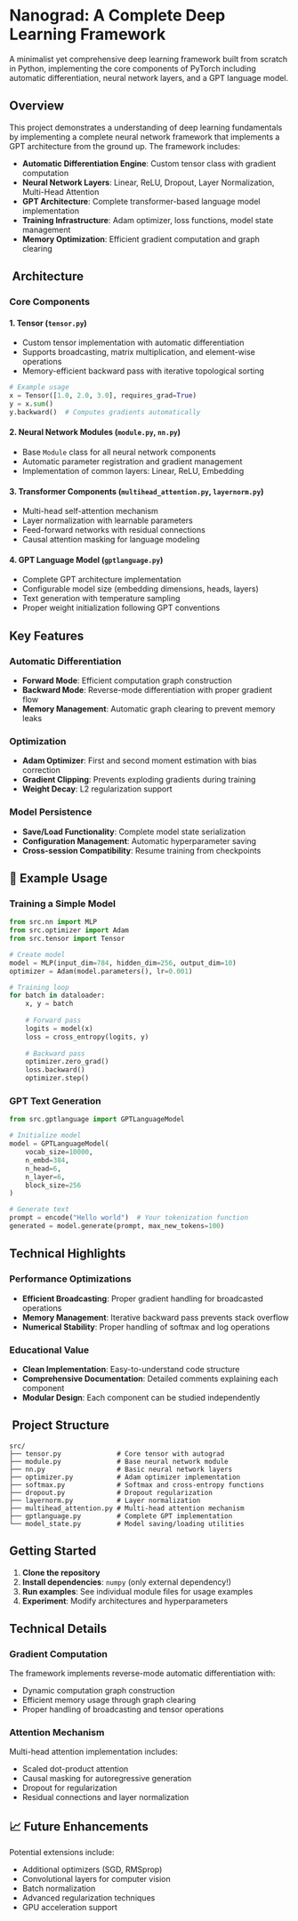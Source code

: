 # Nanograd: A Complete Deep Learning Framework

A minimalist yet comprehensive deep learning framework built from scratch in Python, implementing the core components of PyTorch including automatic differentiation, neural network layers, and a GPT language model.

##  Overview

This project demonstrates a understanding of deep learning fundamentals by implementing a complete neural network framework that implements a GPT architecture from the ground up. The framework includes:

- **Automatic Differentiation Engine**: Custom tensor class with gradient computation
- **Neural Network Layers**: Linear, ReLU, Dropout, Layer Normalization, Multi-Head Attention
- **GPT Architecture**: Complete transformer-based language model implementation
- **Training Infrastructure**: Adam optimizer, loss functions, model state management
- **Memory Optimization**: Efficient gradient computation and graph clearing

## ️ Architecture

### Core Components

#### 1. Tensor (`tensor.py`)
- Custom tensor implementation with automatic differentiation
- Supports broadcasting, matrix multiplication, and element-wise operations
- Memory-efficient backward pass with iterative topological sorting

```python
# Example usage
x = Tensor([1.0, 2.0, 3.0], requires_grad=True)
y = x.sum()
y.backward()  # Computes gradients automatically
```

#### 2. Neural Network Modules (`module.py`, `nn.py`)
- Base `Module` class for all neural network components
- Automatic parameter registration and gradient management
- Implementation of common layers: Linear, ReLU, Embedding

#### 3. Transformer Components (`multihead_attention.py`, `layernorm.py`)
- Multi-head self-attention mechanism
- Layer normalization with learnable parameters
- Feed-forward networks with residual connections
- Causal attention masking for language modeling

#### 4. GPT Language Model (`gptlanguage.py`)
- Complete GPT architecture implementation
- Configurable model size (embedding dimensions, heads, layers)
- Text generation with temperature sampling
- Proper weight initialization following GPT conventions

##  Key Features

### Automatic Differentiation
- **Forward Mode**: Efficient computation graph construction
- **Backward Mode**: Reverse-mode differentiation with proper gradient flow
- **Memory Management**: Automatic graph clearing to prevent memory leaks

### Optimization
- **Adam Optimizer**: First and second moment estimation with bias correction
- **Gradient Clipping**: Prevents exploding gradients during training
- **Weight Decay**: L2 regularization support

### Model Persistence
- **Save/Load Functionality**: Complete model state serialization
- **Configuration Management**: Automatic hyperparameter saving
- **Cross-session Compatibility**: Resume training from checkpoints

## 🧪 Example Usage

### Training a Simple Model
```python
from src.nn import MLP
from src.optimizer import Adam
from src.tensor import Tensor

# Create model
model = MLP(input_dim=784, hidden_dim=256, output_dim=10)
optimizer = Adam(model.parameters(), lr=0.001)

# Training loop
for batch in dataloader:
    x, y = batch
    
    # Forward pass
    logits = model(x)
    loss = cross_entropy(logits, y)
    
    # Backward pass
    optimizer.zero_grad()
    loss.backward()
    optimizer.step()
```

### GPT Text Generation
```python
from src.gptlanguage import GPTLanguageModel

# Initialize model
model = GPTLanguageModel(
    vocab_size=10000,
    n_embd=384,
    n_head=6,
    n_layer=6,
    block_size=256
)

# Generate text
prompt = encode("Hello world")  # Your tokenization function
generated = model.generate(prompt, max_new_tokens=100)
```

##  Technical Highlights

### Performance Optimizations
- **Efficient Broadcasting**: Proper gradient handling for broadcasted operations
- **Memory Management**: Iterative backward pass prevents stack overflow
- **Numerical Stability**: Proper handling of softmax and log operations

### Educational Value
- **Clean Implementation**: Easy-to-understand code structure
- **Comprehensive Documentation**: Detailed comments explaining each component
- **Modular Design**: Each component can be studied independently

## ️ Project Structure

```
src/
├── tensor.py              # Core tensor with autograd
├── module.py              # Base neural network module
├── nn.py                  # Basic neural network layers
├── optimizer.py           # Adam optimizer implementation
├── softmax.py             # Softmax and cross-entropy functions
├── dropout.py             # Dropout regularization
├── layernorm.py           # Layer normalization
├── multihead_attention.py # Multi-head attention mechanism
├── gptlanguage.py         # Complete GPT implementation
└── model_state.py         # Model saving/loading utilities
```


##  Getting Started

1. **Clone the repository**
2. **Install dependencies**: `numpy` (only external dependency!)
3. **Run examples**: See individual module files for usage examples
4. **Experiment**: Modify architectures and hyperparameters

##  Technical Details

### Gradient Computation
The framework implements reverse-mode automatic differentiation with:
- Dynamic computation graph construction
- Efficient memory usage through graph clearing
- Proper handling of broadcasting and tensor operations

### Attention Mechanism
Multi-head attention implementation includes:
- Scaled dot-product attention
- Causal masking for autoregressive generation
- Dropout for regularization
- Residual connections and layer normalization

## 📈 Future Enhancements

Potential extensions include:
- Additional optimizers (SGD, RMSprop)
- Convolutional layers for computer vision
- Batch normalization
- Advanced regularization techniques
- GPU acceleration support

